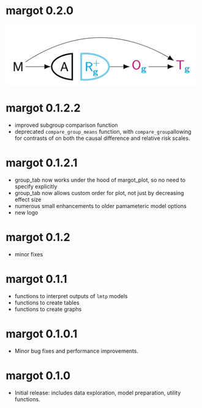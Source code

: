 # margot 0.2.0

<img src="man/figures/margot.png" width = 500>

#  margot 0.1.2.2
* improved subgroup comparison function 
* deprecated `compare_group_means` function, with `compare_group`allowing for contrasts of on both the causal difference and relative risk scales.

# margot 0.1.2.1
* group_tab now works under the hood of margot_plot, so no need to specify explicitly
* group_tab now allows custom order for plot, not just by decreasing effect size
* numerous small enhancements to older pamameteric model options
* new logo

# margot 0.1.2

* minor fixes


# margot 0.1.1

* functions to interpret outputs of `lmtp` models
* functions to create tables
* functions to create graphs

# margot 0.1.0.1

* Minor bug fixes and performance improvements.


# margot 0.1.0

* Initial release: includes data exploration, model preparation, utility functions.
